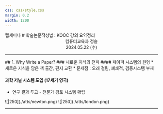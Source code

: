 ```yaml
---
css: css/style.css
margin: 0.2
width: 1200
---
```

<grid drag="100 3" drop="0 5" bg="#555555">
랩세미나<!-- element style="font-size:13pt;color:white;"pad="10px" -->
</grid>

<grid drag="100 50" drop="0 20">
# 학술논문작성법 : KOOC 강의 요약정리
</grid>
<grid drag="100 5" drop="0 70" >


<center> 컴퓨터교육과 정솔 <br>
2024.05.22 (수) </center>
</grid>

---

<grid drag="46 100" drop="5 5">
## 1. Why Write a Paper?
### 새로운 지식의 전파
#### 페이퍼 시스템의 원형
* 새로운 지식을 담은 책 출간, 편지 교환
* 문제점 : 오래 걸림, 폐쇄적, 검증시스템 부재

#### 과학 저널 시스템 도입 (17세기 영국)
* 연구 결과 투고 - 전문가 검토 시스템 확립
</grid>

<grid drag="55 100" drop="45 5" >
<split even gap="1">
![|250](./atts/newton.png)
![|250](./atts/london.png)
</split>
</grid>

---
